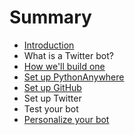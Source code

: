 # Summary

* [Introduction](README.md)
* What is a Twitter bot?
* [How we'll build one](how_well_build_one.md)
* [Set up PythonAnywhere](set_up_pythonanywhere.md)
* [Set up GitHub](set_up_github.md)
* Set up Twitter
* Test your bot
* [Personalize your bot](personalize_your_bot.md)

